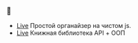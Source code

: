 ### 👋
- [Live](https://faswan.github.io/Habbit.js/) Простой органайзер на чистом js.
- [Live](https://faswan.github.io/bookApp.js/) Книжная библиотека API + ООП



<!--
**faswan/faswan** is a ✨ _special_ ✨ repository because its `README.md` (this file) appears on your GitHub profile.

Here are some ideas to get you started:

- 🔭 I’m currently working on ...
- 🌱 I’m currently learning ...
- 👯 I’m looking to collaborate on ...
- 🤔 I’m looking for help with ...
- 💬 Ask me about ...
- 📫 How to reach me: ...
- 😄 Pronouns: ...
- ⚡ Fun fact: ...
-->
